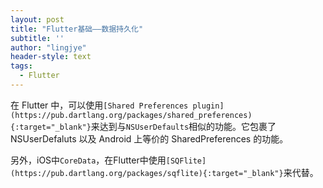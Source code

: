 ```yaml
---
layout: post
title: "Flutter基础——数据持久化"
subtitle: ''
author: "lingjye"
header-style: text
tags:
  - Flutter
---
```


在 Flutter 中，可以使用`[Shared Preferences plugin](https://pub.dartlang.org/packages/shared_preferences){:target="_blank"}`来达到与`NSUserDefaults`相似的功能。它包裹了 NSUserDefaluts 以及 Android 上等价的 SharedPreferences 的功能。

另外，iOS中`CoreData`，在Flutter中使用`[SQFlite](https://pub.dartlang.org/packages/sqflite){:target="_blank"}`来代替。
